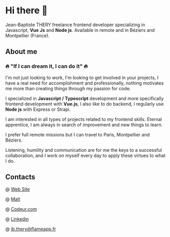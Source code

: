 # Hi there 👋

Jean-Baptiste THERY freelance frontend developer specializing in Javascript, **Vue Js** and **Node js**. Available in remote and in Béziers and Montpellier (France).

## About me

### 🔥 "If I can dream it, I can do it" 🔥

I'm not just looking to work, I'm looking to get involved in your projects, I have a real need for accomplishment and professionally, nothing motivates me more than creating things through my passion for code.

I specialized in **Javascript / Typescript** development and more specifically frontend development with **Vue.js**, I also like to do backend, I regularly use **Node js** with Express or Strapi.

I am interested in all types of projects related to my frontend skills. Eternal apprentice, I am always in search of improvement and new things to learn.

I prefer full remote missions but I can travel to Paris, Montpellier and Béziers.

Listening, humility and communication are for me the keys to a successful collaboration, and I work on myself every day to apply these virtues to what I do.

## Contacts

@ [Web Site](https://flameapp.fr)

@ [Malt](https://www.malt.fr/profile/jeanbaptistethery)

@ [Codeur.com](https://www.codeur.com/-jean-baptistet0pwp)

@ [Linkedin](https://www.linkedin.com/in/jean-baptiste-thery/)

@ jb.thery@flameapp.fr
